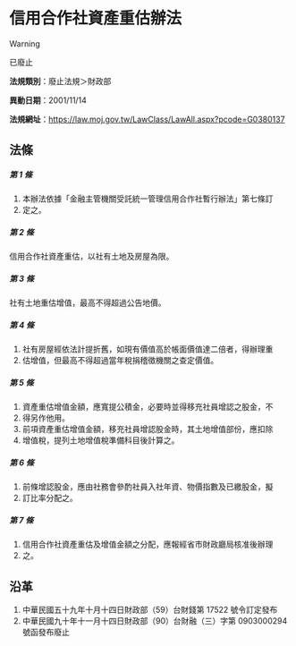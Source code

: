 # 信用合作社資產重估辦法
> [!WARNING]
> 已廢止

**法規類別**：廢止法規＞財政部

**異動日期**：2001/11/14  

**法規網址**：https://law.moj.gov.tw/LawClass/LawAll.aspx?pcode=G0380137



## 法條
##### 第 1 條
1. 本辦法依據「金融主管機關受託統一管理信用合作社暫行辦法」第七條訂
1. 定之。

##### 第 2 條
信用合作社資產重估，以社有土地及房屋為限。

##### 第 3 條
社有土地重估增值，最高不得超過公告地價。

##### 第 4 條
1. 社有房屋經依法計提折舊，如現有價值高於帳面價值達二倍者，得辦理重
1. 估增值，但最高不得超過當年稅捐稽徵機關之查定價值。

##### 第 5 條
1. 資產重估增值金額，應寬提公積金，必要時並得移充社員增認之股金，不
1. 得另作他用。
1. 前項資產重估增值金額，移充社員增認股金時，其土地增值部份，應扣除
1. 增值稅，提列土地增值稅準備科目後計算之。

##### 第 6 條
1. 前條增認股金，應由社務會參酌社員入社年資、物價指數及已繳股金，擬
1. 訂比率分配之。

##### 第 7 條
1. 信用合作社資產重估及增值金額之分配，應報經省市財政廳局核准後辦理
1. 之。

## 沿革
1. 中華民國五十九年十月十四日財政部（59）台財錢第 17522  號令訂定發布
1. 中華民國九十年十一月十四日財政部（90）台財融（三）字第 0903000294 號函發布廢止
